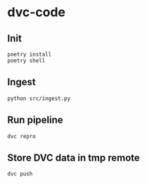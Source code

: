 # dvc-code

## Init
    poetry install
    poetry shell

## Ingest
    python src/ingest.py

## Run pipeline
    dvc repro

## Store DVC data in tmp remote
    dvc push


